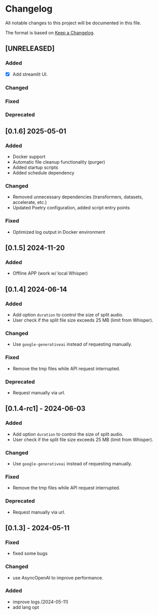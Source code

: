 # Changelog

All notable changes to this project will be documented in this file.

The format is based on [Keep a Changelog](https://keepachangelog.com/en/1.1.0/).


## [UNRELEASED]

### Added
- [x] Add streamlit UI.

### Changed

### Fixed
  
### Deprecated 


## [0.1.6] 2025-05-01
### Added
- Docker support
- Automatic file cleanup functionality (purger)
- Added startup scripts
- Added schedule dependency

### Changed
- Removed unnecessary dependencies (transformers, datasets, accelerate, etc.)
- Updated Poetry configuration, added script entry points

### Fixed
- Optimized log output in Docker environment

## [0.1.5] 2024-11-20
### Added
- Offline APP (work w/ local Whisper)


## [0.1.4] 2024-06-14

### Added
- Add option `duration` to control the size of split audio. 
- User check if the split file size exceeds 25 MB (limit from Whisper). 

### Changed
- Use `google-generativeai` instead of requesting manually. 

### Fixed
- Remove the tmp files while API request interrupted. 
  
### Deprecated 
- Request manually via url. 


## [0.1.4-rc1] - 2024-06-03

### Added
- Add option `duration` to control the size of split audio. 
- User check if the split file size exceeds 25 MB (limit from Whisper). 

### Changed
- Use `google-generativeai` instead of requesting manually. 

### Fixed
- Remove the tmp files while API request interrupted. 
  
### Deprecated 
- Request manually via url. 


## [0.1.3] - 2024-05-11

### Fixed
- fixed some bugs

### Changed
- use AsyncOpenAI to improve performance. 
  
### Added
- improve logs.(2024-05-11) 
- add lang opt